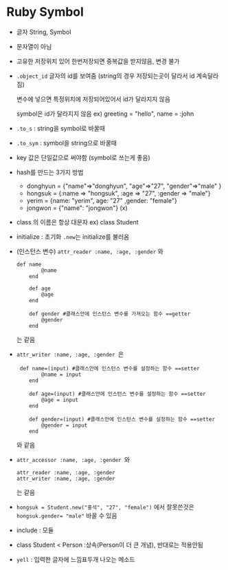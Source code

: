 # Ruby Symbol

- 글자 String, Symbol

- 문자열이 아님

- 고유한 저장위치 있어 한번저장되면 중복값을 받지않음, 변경 불가 

- `.object_id` 글자의 id를 보여줌 (string의 경우 저장되는곳이 달라서 id 계속달라짐)  

  변수에 넣으면 특정위치에 저장되어있어서 id가 달라지지 않음 

  symbol은 id가 달라지지 않음  ex) greeting = "hello",  name = :john

- `.to_s` : string을 symbol로 바꿀때

- `.to_sym` : symbol을 string으로 바꿀때

- key 값은 단일값으로 써야함 (symbol로 쓰는게 좋음)

- hash를 만드는 3가지 방법

  - donghyun = {"name"=>"donghyun", "age"=>"27", "gender"=>"male" }
  - hongsuk = {:name => "hongsuk", :age => "27", :gender => "male"}
  - yerim = {name: "yerim", age: "27" ,gender: "female"}
  - jongwon = {"name": "jongwon"} (x)

- class 의 이름은 항상 대문자 ex) class Student

- initialize : 초기화  `.new`는 initialize를 불러옴

- (인스턴스 변수) `attr_reader :name, :age, :gender` 와

  ```
  def name
          @name
      end
  
      def age
          @age
      end
  
      def gender #클래스안에 인스턴스 변수를 가져오는 함수 ==getter
          @gender
      end
  ```

  는 같음

- `attr_writer :name, :age, :gender `은

  ```
   def name=(input) #클래스안에 인스턴스 변수를 설정하는 함수 ==setter
          @name = input
      end
      
      def age=(input) #클래스안에 인스턴스 변수를 설정하는 함수 ==setter
          @age = input
      end
  
      def gender=(input) #클래스안에 인스턴스 변수를 설정하는 함수 ==setter
          @gender = input
      end
  ```

  와 같음

- `attr_accessor :name, :age, :gender `와 

  ```
  attr_reader :name, :age, :gender
  attr_writer :name, :age, :gender
  ```

  는 같음

- `hongsuk = Student.new("홍석", "27", "female")` 에서 잘못쓴것은 `hongsuk.gender= "male"`  바꿀 수 있음

- include : 모듈

- class Student < Person  :상속(Person이 더 큰 개념), 반대로는 적용안됨

- `yell` : 입력한 글자에 느낌표두개 나오는 메소드


